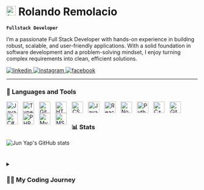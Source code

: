 # <img width="25" height="25" alt="image" src="https://github.com/user-attachments/assets/059c28ed-3710-457f-b713-900f983d2f34" /> Rolando Remolacio

**`Fullstack Developer`**

I’m a passionate Full Stack Developer with hands-on experience in building robust, scalable, and user-friendly applications.
With a solid foundation in software development and a problem-solving mindset, I enjoy turning complex requirements into clean, efficient solutions.

<p align="left">
   <!-- LinkedIn -->
   <a href="https://www.linkedin.com/in/rolando-remolacio-66849628b" target="_blank">
      <img alt="linkedin" title="Connect with me on LinkedIn" 
           src="https://img.shields.io/badge/LinkedIn-%230A66C2.svg?&style=for-the-badge&logo=linkedin&logoColor=white"/>
   </a> 

   <!-- Instagram -->
   <a href="https://www.instagram.com/jnyprmlc" target="_blank">
      <img alt="instagram" title="Follow me on Instagram" 
           src="https://img.shields.io/badge/Instagram-%23E4405F.svg?&style=for-the-badge&logo=instagram&logoColor=white"/>
   </a> 
    <!-- Facebook -->
   <a href="https://www.facebook.com/jun.yap1099" target="_blank">
      <img alt="facebook" title="Follow me on Facebook" 
           src="https://img.shields.io/badge/Facebook-%231877F2.svg?&style=for-the-badge&logo=facebook&logoColor=white"/>
   </a> 
</p>

---

### 🧰 Languages and Tools

<img align="left" alt="Java" width="30px" style="padding-right:10px;" src="https://cdn.jsdelivr.net/gh/devicons/devicon/icons/java/java-original.svg"/>
<img align="left" alt="TypeScript" width="30px" style="padding-right:10px;" src="https://cdn.jsdelivr.net/gh/devicons/devicon/icons/typescript/typescript-plain.svg" />
<img align="left" alt="Git" width="30px" style="padding-right:10px;" src="https://cdn.jsdelivr.net/gh/devicons/devicon/icons/git/git-original.svg" />
<img align="left" alt="HTML" width="30px" style="padding-right:10px;" src="https://cdn.jsdelivr.net/gh/devicons/devicon/icons/html5/html5-plain.svg" />
<img align="left" alt="CSS" width="30px" style="padding-right:10px;" src="https://cdn.jsdelivr.net/gh/devicons/devicon/icons/css3/css3-plain.svg" />
<img align="left" alt="JavaScript" width="30px" style="padding-right:10px;" src="https://cdn.jsdelivr.net/gh/devicons/devicon/icons/javascript/javascript-plain.svg" />
<img align="left" alt="React" width="30px" style="padding-right:10px;" src="https://cdn.jsdelivr.net/gh/devicons/devicon/icons/react/react-original.svg" />
<img align="left" alt="NodeJS" width="30px" style="padding-right:10px;" src="https://cdn.jsdelivr.net/gh/devicons/devicon/icons/nodejs/nodejs-original.svg" />
<img align="left" alt="Python" width="30px" style="padding-right:10px;" src="https://cdn.jsdelivr.net/gh/devicons/devicon/icons/python/python-plain.svg" />
<img align="left" alt="C++" width="30px" style="padding-right:10px;" src="https://cdn.jsdelivr.net/gh/devicons/devicon/icons/cplusplus/cplusplus-line.svg" />
<img align="left" alt="GitHub" width="30px" style="padding-right:10px;" src="https://cdn.jsdelivr.net/gh/devicons/devicon/icons/github/github-original.svg" />
<img align="left" alt="C#" width="30px" style="padding-right:10px;" src="https://cdn.jsdelivr.net/gh/devicons/devicon/icons/csharp/csharp-original.svg" />
<img align="left" alt="PHP" width="30px" style="padding-right:10px;" src="https://cdn.jsdelivr.net/gh/devicons/devicon/icons/php/php-original.svg" />
<img align="left" alt="MySQL" width="30px" style="padding-right:10px;" src="https://cdn.jsdelivr.net/gh/devicons/devicon/icons/mysql/mysql-original.svg" />
<img align="left" alt="MS SQL" width="30px" style="padding-right:10px;" src="https://www.svgrepo.com/show/303229/microsoft-sql-server-logo.svg" />

<br />

#

### 📊 Stats
![Jun Yap's GitHub stats](https://github-readme-stats.vercel.app/api?username=paynuj1099&theme=transparent&show_icons=true)

#
<details>
 <summary><h3>👨‍💻 My Coding Journey</h3></summary>
   From my early STEM studies through my Computer Engineering degree, I’ve built a strong foundation in problem-solving and software development, which grew further in my first role as Assistant Engineer I. Over the years, I’ve expanded my skills across both backend and frontend technologies—working with C#, .NET, PHP, Node.js, React, Blazor, and JavaScript—while also gaining deep experience with databases like MySQL and MS SQL. Along the way, I embraced modern practices such as REST API development, version control, and CI/CD pipelines using Azure DevOps, which strengthened my ability to deliver scalable, maintainable, and user-friendly solutions. Today, as a Programmer Analyst with 3+ years of experience, I continue to thrive on turning complex requirements into reliable systems, writing clean and efficient code, and staying curious about new frameworks and best practices that push me to grow as a developer.
